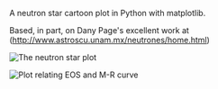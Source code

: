 A neutron star cartoon plot in Python with matplotlib.

Based, in part, on Dany Page's excellent work at
(http://www.astroscu.unam.mx/neutrones/home.html)

![The neutron star plot](https://raw.githubusercontent.com/awsteiner/nstar-plot/master/nstar_plot.png)

![Plot relating EOS and M-R curve](https://raw.githubusercontent.com/awsteiner/nstar-plot/master/eos_mvsr.png)


